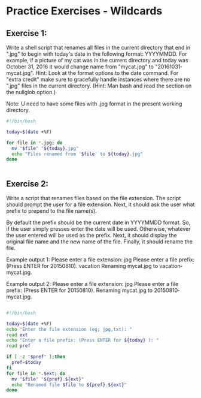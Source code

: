 # Practice Exercises - Wildcards
## Exercise 1:
Write a shell script that renames all files in the current directory that end in ".jpg" to begin with
today's date in the following format: YYYY­MM­DD. For example, if a picture of my cat was in
the current directory and today was October 31, 2016 it would change name from "mycat.jpg" to
"2016­10­31­mycat.jpg".
Hint: Look at the format options to the date command.
For "extra credit" make sure to gracefully handle instances where there are no ".jpg" files in the
current directory. (Hint: Man bash and read the section on the nullglob option.)

Note: U need to have some files with .jpg format in the present working directory.

```sh
#!/bin/bash

today=$(date +%F)

for file in *.jpg; do
  mv "$file" "${today}.jpg"
  echo "Files renamed from '$file' to ${today}.jpg"
done
 
```

## Exercise 2:
Write a script that renames files based on the file extension. The script should prompt the user for a file extension. Next, it should ask the user what prefix to prepend to the file name(s). 

By default the prefix should be the current date in YYYY­MM­DD format. So, if the user simply presses enter the date will be used. Otherwise, whatever the user entered will be used as the prefix. Next, it should display the original file name and the new name of the file. Finally, it
should rename the file.

Example output 1:
Please enter a file extension: jpg
Please enter a file prefix: (Press ENTER for 2015­08­10). vacation
Renaming mycat.jpg to vacation­mycat.jpg.

Example output 2:
Please enter a file extension: jpg
Please enter a file prefix: (Press ENTER for 2015­08­10).
Renaming mycat.jpg to 2015­08­10­mycat.jpg.

```sh

#!/bin/bash

today=$(date +%F)
echo "Enter the file extension (eg; jpg,txt): "
read ext
echo "Enter a file prefix: (Press ENTER for ${today} ): "
read pref

if [ -z "$pref" ];then
  pref=$today
fi
for file in *.$ext; do
  mv "$file" "${pref}.${ext}"
  echo "Renamed file $file to ${pref}.${ext}"
done

```


